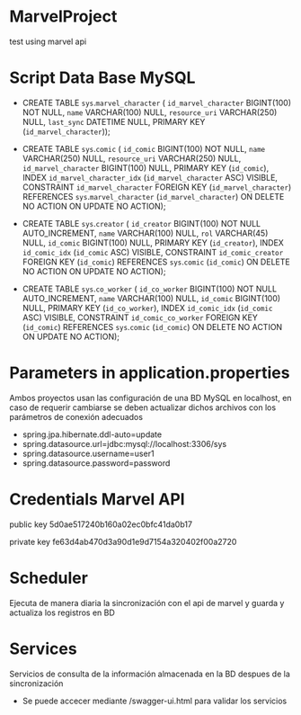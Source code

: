 # MarvelProject
test using marvel api


# Script Data Base MySQL

- CREATE TABLE `sys`.`marvel_character` (
  `id_marvel_character` BIGINT(100) NOT NULL,
  `name` VARCHAR(100) NULL,
  `resource_uri` VARCHAR(250) NULL,
  `last_sync` DATETIME NULL,
  PRIMARY KEY (`id_marvel_character`));


- CREATE TABLE `sys`.`comic` (
  `id_comic` BIGINT(100) NOT NULL,
  `name` VARCHAR(250) NULL,
  `resource_uri` VARCHAR(250) NULL,
  `id_marvel_character` BIGINT(100) NULL,
  PRIMARY KEY (`id_comic`),
  INDEX `id_marvel_character_idx` (`id_marvel_character` ASC) VISIBLE,
  CONSTRAINT `id_marvel_character`
    FOREIGN KEY (`id_marvel_character`)
    REFERENCES `sys`.`marvel_character` (`id_marvel_character`)
    ON DELETE NO ACTION
    ON UPDATE NO ACTION);

- CREATE TABLE `sys`.`creator` (
  `id_creator` BIGINT(100) NOT NULL AUTO_INCREMENT,
  `name` VARCHAR(100) NULL,
  `rol` VARCHAR(45) NULL,
  `id_comic` BIGINT(100) NULL,
  PRIMARY KEY (`id_creator`),
  INDEX `id_comic_idx` (`id_comic` ASC) VISIBLE,
  CONSTRAINT `id_comic_creator`
    FOREIGN KEY (`id_comic`)
    REFERENCES `sys`.`comic` (`id_comic`)
    ON DELETE NO ACTION
    ON UPDATE NO ACTION);

- CREATE TABLE `sys`.`co_worker` (
  `id_co_worker` BIGINT(100) NOT NULL AUTO_INCREMENT,
  `name` VARCHAR(100) NULL,
  `id_comic` BIGINT(100) NULL,
  PRIMARY KEY (`id_co_worker`),
  INDEX `id_comic_idx` (`id_comic` ASC) VISIBLE,
  CONSTRAINT `id_comic_co_worker`
    FOREIGN KEY (`id_comic`)
    REFERENCES `sys`.`comic` (`id_comic`)
    ON DELETE NO ACTION
    ON UPDATE NO ACTION);

# Parameters in application.properties

Ambos proyectos usan las configuración de una BD MySQL en localhost, en caso de requerir cambiarse se deben actualizar dichos archivos con los parámetros de conexión adecuados

- spring.jpa.hibernate.ddl-auto=update
- spring.datasource.url=jdbc:mysql://localhost:3306/sys
- spring.datasource.username=user1
- spring.datasource.password=password

# Credentials Marvel API

public key 
5d0ae517240b160a02ec0bfc41da0b17

private key 
fe63d4ab470d3a90d1e9d7154a320402f00a2720

# Scheduler

Ejecuta de manera diaria la sincronización con el api de marvel y guarda y actualiza los registros en BD

# Services

Servicios de consulta de la información almacenada en la BD despues de la sincronización
- Se puede accecer mediante /swagger-ui.html para validar los servicios
 


